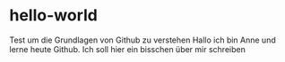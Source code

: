 # hello-world
Test um die Grundlagen von Github zu verstehen
Hallo ich bin Anne und lerne heute Github. Ich soll hier ein bisschen über mir schreiben
